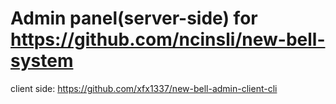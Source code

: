 # Admin panel(server-side) for https://github.com/ncinsli/new-bell-system
client side: https://github.com/xfx1337/new-bell-admin-client-cli
